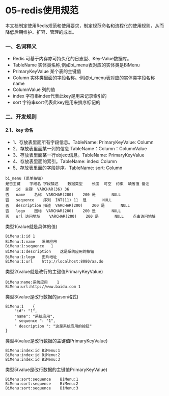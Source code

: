 # 05-redis使用规范

本文档制定使用Redis规范和使用要求，制定规范命名和流程化的使用规则，从而降低后期维护、扩容、管理的成本。

### 一、名词释义
- Redis	可基于内存亦可持久化的日志型、Key-Value数据库。
- TableName	实体类名称,例如bi_menu表对应的实体类是BiMenu
- PrimaryKeyValue	某个表的主键值
- Column	实体类里面的字段名称。例如bi_menu表对应的实体类字段名称name
- ColumnValue	列的值
- index	字符串index代表此key是用来记录索引的
- sort	字符串sort代表此key是用来排序标记的

### 二、开发规则
#### 2.1、key 命名
- 1、存放表里面所有字段信息。TableName: PrimaryKeyValue: Column
- 2、存放表里面某一列的信息  TableName：Column：ColumnValue
- 3、存放表里面某一行object信息。TableName: PrimaryKeyValue
- 4、存放表里面的索引。TableName: index: Column
- 5、存放表里面的字段排序。TableName: sort: Column

```
bi_menu (菜单按钮)
是否主键	字段名	字段描述	数据类型	长度	可空	约束	缺省值	备注
是	id	主键	VARCHAR(36)	36				
否	name	名称	VARCHAR(200)	200	是		NULL	
否	sequence	序列	INT(11)	11	是		NULL	
否	description	描述	VARCHAR(200)	200	是		NULL	
否	logo	图标	VARCHAR(200)	200	是		NULL	
否	url	访问地址	VARCHAR(200)	200	是		NULL	点击访问地址
```

类型1(value就是具体的值)
```
BiMenu:1:id	1
BiMenu:1:name	系统应用
BiMenu:1:sequence	1
BiMenu:1:description	这是系统应用的按钮
BiMenu:1:logo	图片地址
BiMenu:1:url	http://localhost:8080/aa.do
```

类型2(value就是改行的主键值PrimaryKeyValue)
```
BiMenu:name:系统应用	1
BiMenu:url:http://www.baidu.com	1
```

类型3(value是改行数据的jason格式)
```
BiMenu:1	{
    "id": "1",
    "name": "系统应用",
    " sequence ": "1",
    " description ": "这是系统应用的按钮"
}
```

类型4(value是改行数据的主键值PrimaryKeyValue)
```
BiMenu:index:id	BiMenu:1
BiMenu:index:id	BiMenu:2
BiMenu:index:id	BiMenu:3
```

类型5(value是改行数据的主键值PrimaryKeyValue)
```
BiMenu:sort:sequence	BiMenu:1
BiMenu:sort:sequence	BiMenu:2
BiMenu:sort:sequence	BiMenu:3
```




